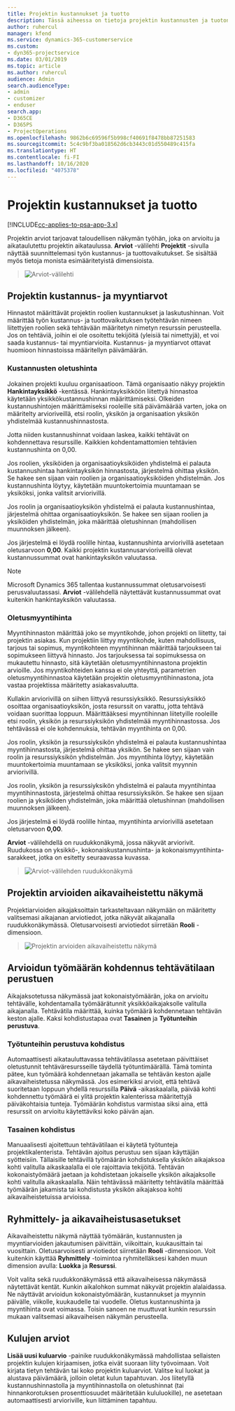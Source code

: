```yaml
---
title: Projektin kustannukset ja tuotto
description: Tässä aiheessa on tietoja projektin kustannusten ja tuoton arvioinnista.
author: ruhercul
manager: kfend
ms.service: dynamics-365-customerservice
ms.custom:
- dyn365-projectservice
ms.date: 03/01/2019
ms.topic: article
ms.author: ruhercul
audience: Admin
search.audienceType:
- admin
- customizer
- enduser
search.app:
- D365CE
- D365PS
- ProjectOperations
ms.openlocfilehash: 9862b6c69596f5b998cf40691f8478bb87251583
ms.sourcegitcommit: 5c4c9bf3ba018562d6cb3443c01d550489c415fa
ms.translationtype: HT
ms.contentlocale: fi-FI
ms.lasthandoff: 10/16/2020
ms.locfileid: "4075378"
---
```

# <a name="project-costs-and-revenue"></a>Projektin kustannukset ja tuotto

[!INCLUDE[cc-applies-to-psa-app-3.x](../includes/cc-applies-to-psa-app-3x.md)]

Projektin arviot tarjoavat taloudellisen näkymän työhän, joka on arvioitu ja aikataulutettu projektin aikataulussa. **Arviot** -välilehti **Projektit** -sivulla näyttää suunnittelemasi työn kustannus- ja tuottovaikutukset. Se sisältää myös tietoja monista esimääritetyistä dimensioista. 

> ![Arviot-välilehti](media/project-5.png)

## <a name="cost-and-sales-values-of-the-project"></a>Projektin kustannus- ja myyntiarvot

Hinnastot määrittävät projektin roolien kustannukset ja laskutushinnan. Voit määrittää työn kustannus- ja tuottovaikutuksen työtehtävän nimeen liitettyjen roolien sekä tehtävään määritetyn nimetyn resurssin perusteella. Jos on tehtäviä, joihin ei ole osoitettu tekijöitä (yleisiä tai nimettyjä), et voi saada kustannus- tai myyntiarvioita. Kustannus- ja myyntiarvot ottavat huomioon hinnastoissa määritellyn päivämäärän.

### <a name="default-cost-price"></a>Kustannusten oletushinta  

Jokainen projekti kuuluu organisaatioon. Tämä organisaatio näkyy projektin **Hankintayksikkö** -kentässä. Hankintayksikköön liitettyä hinnastoa käytetään yksikkökustannushinnan määrittämiseksi. OIkeiden kustannushintojen määrittämiseksi rooleille sitä päivämäärää varten, joka on määritelty arvioriveillä, etsi roolin, yksikön ja organisaation yksikön yhdistelmää kustannushinnastosta. 

Jotta niiden kustannushinnat voidaan laskea, kaikki tehtävät on kohdennettava resurssille. Kaikkien kohdentamattomien tehtävien kustannushinta on 0,00.

Jos roolien, yksiköiden ja organisaatioyksiköiden yhdistelmä ei palauta kustannushintaa hankintayksikön hinnastosta, järjestelmä ohittaa yksikön. Se hakee sen sijaan vain roolien ja organisaatioyksiköiden yhdistelmän. Jos kustannushinta löytyy, käytetään muuntokertoimia muuntamaan se yksiköksi, jonka valitsit arviorivillä.

Jos roolin ja organisaatioyksikön yhdistelmä ei palauta kustannushintaa, järjestelmä ohittaa organisaatioyksikön. Se hakee sen sijaan roolien ja yksiköiden yhdistelmän, joka määrittää oletushinnan (mahdollisen muunnoksen jälkeen).

Jos järjestelmä ei löydä roolille hintaa, kustannushinta arviorivillä asetetaan oletusarvoon **0,00**. Kaikki projektin kustannusarvioriveillä olevat kustannussummat ovat hankintayksikön valuutassa.

> [!NOTE]
> Microsoft Dynamics 365 tallentaa kustannussummat oletusarvoisesti perusvaluutassasi. **Arviot** -välilehdellä näytettävät kustannussummat ovat kuitenkin hankintayksikön valuutassa.  

### <a name="default-sales-price"></a>Oletusmyyntihinta 

Myyntihinnaston määrittää joko se myyntikohde, johon projekti on liitetty, tai projektin asiakas. Kun projektiin liittyy myyntikohde, kuten mahdollisuus, tarjous tai sopimus, myyntikohteen myyntihinnan määrittää tarjoukseen tai sopimukseen liittyvä hinnasto. Jos tarjouksessa tai sopimuksessa on mukautettu hinnasto, sitä käytetään oletusmyyntihinnastona projektin arvioille. Jos myyntikohteiden kanssa ei ole yhteyttä, parametrien oletusmyyntihinnastoa käytetään projektin oletusmyyntihinnastona, jota vastaa projektissa määritetty asiakasvaluutta.

Kullakin arviorivillä on siihen liittyvä resurssiyksikkö. Resurssiyksikkö osoittaa organisaatioyksikön, josta resurssit on varattu, jotta tehtävä voidaan suorittaa loppuun. Määrittääksesi myyntihinnan liitetyille rooleille etsi roolin, yksikön ja resurssiyksikön yhdistelmää myyntihinnastossa. Jos tehtävässä ei ole kohdennuksia, tehtävän myyntihinta on 0,00.

Jos roolin, yksikön ja resurssiyksikön yhdistelmä ei palauta kustannushintaa myyntihinnastosta, järjestelmä ohittaa yksikön. Se hakee sen sijaan vain roolin ja resurssiyksikön yhdistelmän. Jos myyntihinta löytyy, käytetään muuntokertoimia muuntamaan se yksiköksi, jonka valitsit myynnin arviorivillä. 

Jos roolin, yksikön ja resurssiyksikön yhdistelmä ei palauta myyntihintaa myyntihinnastosta, järjestelmä ohittaa resurssiyksikön. Se hakee sen sijaan roolien ja yksiköiden yhdistelmän, joka määrittää oletushinnan (mahdollisen muunnoksen jälkeen).

Jos järjestelmä ei löydä roolille hintaa, myyntihinta arviorivillä asetetaan oletusarvoon **0,00**.

**Arviot** -välilehdellä on ruudukkonäkymä, jossa näkyvät arviorivit. Ruudukossa on yksikkö-, kokonaiskustannushinta- ja kokonaismyyntihinta-sarakkeet, jotka on esitetty seuraavassa kuvassa. 

> ![Arviot-välilehden ruudukkonäkymä](media/project-6.png)

## <a name="time-phased-view-of-project-estimates"></a>Projektin arvioiden aikavaiheistettu näkymä

Projektiarvioiden aikajaksoittain tarkasteltavaan näkymään on määritetty valitsemasi aikajanan arviotiedot, jotka näkyvät aikajanalla ruudukkonäkymässä. Oletusarvoisesti arviotiedot siirretään **Rooli** -dimensioon.

> ![Projektin arvioiden aikavaiheistettu näkymä](media/project-7.png)

## <a name="allocating-estimated-effort-based-on-the-task-mode"></a>Arvioidun työmäärän kohdennus tehtävätilaan perustuen

Aikajaksotetussa näkymässä jaat kokonaistyömäärän, joka on arvioitu tehtävälle, kohdentamalla työmäärätunnit yksikköaikajaksolle valitulla aikajanalla. Tehtävätila määrittää, kuinka työmäärä kohdennetaan tehtävän keston ajalle. Kaksi kohdistustapaa ovat **Tasainen** ja **Työtunteihin perustuva**.

### <a name="work-hours-based-allocation"></a>Työtunteihin perustuva kohdistus
 
Automaattisesti aikatauluttavassa tehtävätilassa asetetaan päivittäiset oletustunnit tehtäväresursseille täydellä työtuntimäärällä. Tämä tominta pätee, kun työmäärä kohdennetaan jakamalla se tehtävän keston ajalle aikavaiheistetussa näkymässä. Jos esimerkiksi arvioit, että tehtävä suoritetaan loppuun yhdellä resurssilla **Päivä** -aikaskaalalla, päivää kohti kohdennettu työmäärä ei ylitä projektin kalenterissa määritettyjä päiväkohtaisia tunteja. Työmäärän kohdistus varmistaa siksi aina, että resurssit on arvioitu käytettäviksi koko päivän ajan.

### <a name="even-allocation"></a>Tasainen kohdistus

Manuaalisesti ajoitettuun tehtävätilaan ei käytetä työtunteja projektikalenterista. Tehtävän ajoitus perustuu sen sijaan käyttäjän syötteisiin. Tällaisille tehtävillä työmäärän kohdistuksella yksikön aikajaksoa kohti valitulla aikaskaalalla ei ole rajoittavia tekijöitä. Tehtävän kokonaistyömäärä jaetaan ja kohdistetaan jokaiselle yksikön aikajaksolle kohti valitulla aikaskaalalla. Näin tehtävässä määritetty tehtävätila määrittää työmäärän jakamista tai kohdistusta yksikön aikajaksoa kohti aikavaiheistetuissa arvioissa.

## <a name="grouping-and-time-phasing-options"></a>Ryhmittely- ja aikavaiheistusasetukset

Aikavaiheistettu näkymä näyttää työmäärän, kustannusten ja myyntiarvioiden jakautumisen päivittäin, viikoittain, kuukausittain tai vuosittain. Oletusarvoisesti arviotiedot siirretään **Rooli** -dimensioon. Voit kuitenkin käyttää **Ryhmittely** -toimintoa ryhmitelläksesi kahden muun dimension avulla: **Luokka** ja **Resurssi**.

Voit valita sekä ruudukkonäkymässä että aikavaiheisessa näkymässä näytettävät kentät. Kunkin aikalohkon summat näkyvät projektin alalaidassa. Ne näyttävät arvioidun kokonaistyömäärän, kustannukset ja myynnin päivälle, viikolle, kuukaudelle tai vuodelle. Oletus kustannushinta ja myyntihinta ovat voimassa. Toisin sanoen ne muuttuvat kunkin resurssin mukaan valitsemasi aikavaiheisen näkymän perusteella.

## <a name="expense-estimates"></a>Kulujen arviot

**Lisää uusi kuluarvio** -painike ruudukkonäkymässä mahdollistaa sellaisten projektin kulujen kirjaamisen, jotka eivät suoraan liity työvoimaan. Voit kirjata tietyn tehtävän tai koko projektin kuluarviot. Valitse kul luokat ja alustava päivämäärä, jolloin oletat kulun tapahtuvan. Jos liitetyllä kustannushinnastolla ja myyntihinnastolla on oletushinnat (tai hinnankorotuksen prosenttiosuudet määritetään kululuokille), ne asetetaan automaattisesti arvioriville, kun liittäminen tapahtuu.
